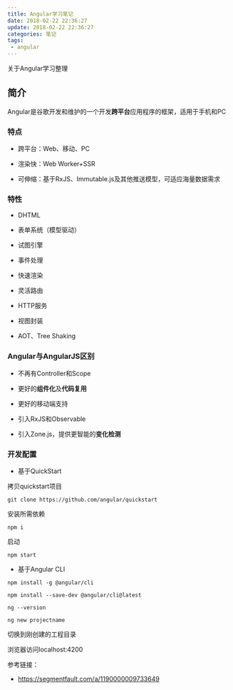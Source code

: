 ```yaml
---
title: Angular学习笔记
date: 2018-02-22 22:36:27
update: 2018-02-22 22:36:27
categories: 笔记
tags: 
 - angular
---
```


关于Angular学习整理

<!--more-->

## 简介

Angular是谷歌开发和维护的一个开发**跨平台**应用程序的框架，适用于手机和PC

### 特点

- 跨平台：Web、移动、PC

- 渲染快：Web Worker+SSR

- 可伸缩：基于RxJS、Immutable.js及其他推送模型，可适应海量数据需求

### 特性

- DHTML

- 表单系统（模型驱动）

- 试图引擎

- 事件处理

- 快速渲染

- 灵活路由

- HTTP服务

- 视图封装

- AOT、Tree Shaking

### Angular与AngularJS区别

- 不再有Controller和Scope

- 更好的**组件化**及**代码复用**

- 更好的移动端支持

- 引入RxJS和Observable

- 引入Zone.js，提供更智能的**变化检测**

### 开发配置

- 基于QuickStart

拷贝quickstart项目

```
git clone https://github.com/angular/quickstart
```

安装所需依赖

```
npm i
```

启动

```
npm start
```

- 基于Angular CLI

```
npm install -g @angular/cli
```

```
npm install --save-dev @angular/cli@latest
```

```
ng --version
```

```
ng new projectname
```

切换到刚创建的工程目录

浏览器访问localhost:4200

参考链接：

- <a href="https://segmentfault.com/a/1190000009733649">https://segmentfault.com/a/1190000009733649</a>
